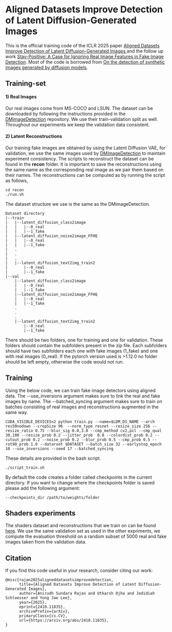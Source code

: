 # Aligned Datasets Improve Detection of Latent Diffusion-Generated Images 


This is the official training code of the ICLR 2025 paper [Aligned Datasets Improve Detection of Latent Diffusion-Generated Images ](https://arxiv.org/abs/2410.11835) and the follow up work [Stay-Positive: A Case for Ignoring Real Image Features in Fake Image Detection](https://arxiv.org/abs/2502.07778). Most of the code is borrowed from [On the detection of synthetic images generated by diffusion models](https://github.com/grip-unina/DMimageDetection/tree/main).

## Training-set

#### 1) Real Images
Our real images come from MS-COCO and LSUN. The dataset can be downloaded by following the instructions provided in the [DMimageDetection](https://github.com/grip-unina/DMimageDetection/tree/main) repository. We use their train-validation split as well. Throughout our experiments we keep the validation data consistent.

#### 2) Latent Reconstructions
Our training fake images are obtained by using the Latent Diffusion VAE, for validation, we use the same images used by [DMimageDetection](https://github.com/grip-unina/DMimageDetection/tree/main) to maintain experiment consistency. The scripts to reconstruct the dataset can be found in the **recon** folder. It is important to save the reconstructions using the same name as the corresponding real image as we pair them based on their names. The reconstructions can be computed as by running the script as follows,
```
cd recon
./run.sh
```

The dataset structure we use is the same as the DMimageDetection. 
```
Dataset directory
|--train
|   |--latent_diffusion_class2image
|   |   |--0_real
|   |   |--1_fake
|   |--latent_diffusion_noise2image_FFHQ
|   |   |--0_real
|   |   |--1_fake
|   .
|   .
|   .
|   |--latent_diffusion_text2img_train2
|       |--0_real
|       |--1_fake
|--val
    |--latent_diffusion_class2image
    |   |--0_real
    |   |--1_fake
    |--latent_diffusion_noise2image_FFHQ
    |   |--0_real
    |   |--1_fake
    .
    .
    .
    |--latent_diffusion_text2img_train2
        |--0_real
        |--1_fake
```
There should be two folders, one for training and one for validation. These folders should contain the subfolders present in the zip file. Each subfolders should have two subfolders each one with fake images (1_fake) and one with real images (0_real).
If the pytorch version used is >1.12.0 no folder should be left empty, otherwise the code would not run.

## Training
Using the below code, we can train fake image detectors using aligned data. The --use_inversions argument makes sure to link the real and fake images by name. The --batched_syncing argument makes sure to train on batches consisting of real images and reconstructions augmented in the same way.

```
CUDA_VISIBLE_DEVICES=2 python train.py --name=$LDM_DS_NAME --arch res50nodown --cropSize 96  --norm_type resnet --resize_size 256 --resize_ratio 0.75 --blur_sig 0.0,3.0 --cmp_method cv2,pil --cmp_qual 30,100 --resize_prob 0.2 --jitter_prob  0.8 --colordist_prob 0.2 --cutout_prob 0.2 --noise_prob 0.2 --blur_prob 0.5 --cmp_prob 0.5 --rot90_prob 1.0 --dataroot $DATASET --batch_size 32 --earlystop_epoch 10 --use_inversions --seed 17 --batched_syncing 

```

These details are provided in the bash script. 

```
./script_train.sh

```

By default the code creates a folder called checkpoints in the current directory. If you want to change where the checkpoints folder is saved please add the following argument:
```
--checkpoints_dir /path/to/weights/folder
```
## Shaders experiments
The shaders dataset and reconstructions that we train on can be found [here](https://drive.google.com/file/d/1C6hTqXpsLlZV8GCLVvZwJtqCvfn-BLS0/view?usp=sharing). We use the same validation set as used in the other expriments, we compute the evaluation threshold on a random subset of 5000 real and fake images taken from the validation data. 


## Citation
If you find this code useful in your research, consider citing our work:
```
@misc{rajan2025aligneddatasetsimprovedetection,
      title={Aligned Datasets Improve Detection of Latent Diffusion-Generated Images}, 
      author={Anirudh Sundara Rajan and Utkarsh Ojha and Jedidiah Schloesser and Yong Jae Lee},
      year={2025},
      eprint={2410.11835},
      archivePrefix={arXiv},
      primaryClass={cs.CV},
      url={https://arxiv.org/abs/2410.11835}, 
}
```
